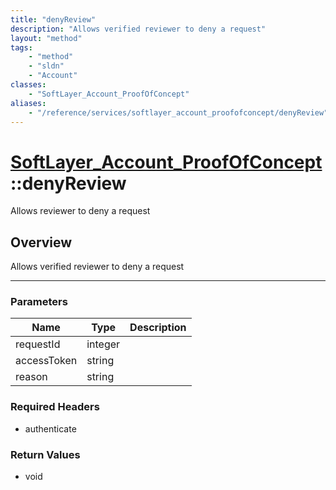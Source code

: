 ```yaml
---
title: "denyReview"
description: "Allows verified reviewer to deny a request"
layout: "method"
tags:
    - "method"
    - "sldn"
    - "Account"
classes:
    - "SoftLayer_Account_ProofOfConcept"
aliases:
    - "/reference/services/softlayer_account_proofofconcept/denyReview"
---
```

# [SoftLayer_Account_ProofOfConcept](/reference/services/SoftLayer_Account_ProofOfConcept)::denyReview


Allows reviewer to deny a request


## Overview 
Allows verified reviewer to deny a request 

-----

### Parameters 
|Name | Type | Description |
| --- | --- | --- |
|requestId| integer| |
|accessToken| string| |
|reason| string| |


### Required Headers
* authenticate


### Return Values
* void




